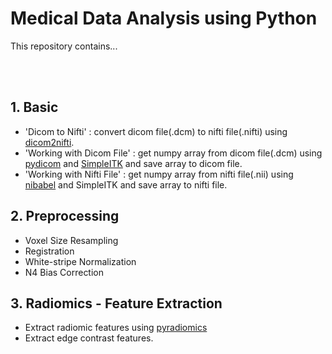 # Medical Data Analysis using Python



This repository contains...

<br>
<br>

## 1. Basic
- 'Dicom to Nifti' : convert dicom file(.dcm) to nifti file(.nifti) using [dicom2nifti](https://github.com/icometrix/dicom2nifti).
- 'Working with Dicom File' : get numpy array from dicom file(.dcm) using [pydicom](https://pydicom.github.io/pydicom/stable/index.html#) and [SimpleITK](https://github.com/SimpleITK/SimpleITK) and save array to dicom file.
- 'Working with Nifti File' : get numpy array from nifti file(.nii) using [nibabel](https://nipy.org/nibabel/) and SimpleITK and save array to nifti file.

## 2. Preprocessing
- Voxel Size Resampling
- Registration
- White-stripe Normalization
- N4 Bias Correction

## 3. Radiomics - Feature Extraction 
- Extract radiomic features using [pyradiomics](https://pyradiomics.readthedocs.io/en/latest/)
- Extract edge contrast features.
